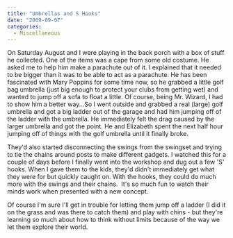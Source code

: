 ```yaml
---
title: "Umbrellas and S Hooks"
date: "2009-09-07"
categories: 
  - Miscellaneous
---
```


On Saturday August and I were playing in the back porch with a box of stuff he collected. One of the items was a cape from some old costume. He asked me to help him make a parachute out of it. I explained that it needed to be bigger than it was to be able to act as a parachute. He has been fascinated with Mary Poppins for some time now, so he grabbed a little golf bag umbrella (just big enough to protect your clubs from getting wet) and wanted to jump off a sofa to float a little. Of course, being Mr. Wizard, I had to show him a better way...So I went outside and grabbed a real (large) golf umbrella and got a big ladder out of the garage and had him jumping off of the ladder with the umbrella. He immediately felt the drag caused by the larger umbrella and got the point. He and Elizabeth spent the next half hour jumping off of things with the golf umbrella until it finally broke.

They'd also started disconnecting the swings from the swingset and trying to tie the chains around posts to make different gadgets. I watched this for a couple of days before I finally went into the workshop and dug out a few 'S' hooks. When I gave them to the kids, they'd didn't immediately get what they were for but quickly caught on. With the hooks, they could do much more with the swings and their chains.  It's so much fun to watch their minds work when presented with a new concept.

Of course I'm sure I'll get in trouble for letting them jump off a ladder (I did it on the grass and was there to catch them) and play with chins - but they're learning so much about how to think without limits because of the way we let them explore their world.
